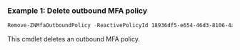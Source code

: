 ### Example 1: Delete outbound MFA policy
```powershell
Remove-ZNMfaOutboundPolicy -ReactivePolicyId 18936df5-e654-46d3-8106-4af3e59e9fff

```

This cmdlet deletes an outbound MFA policy.

